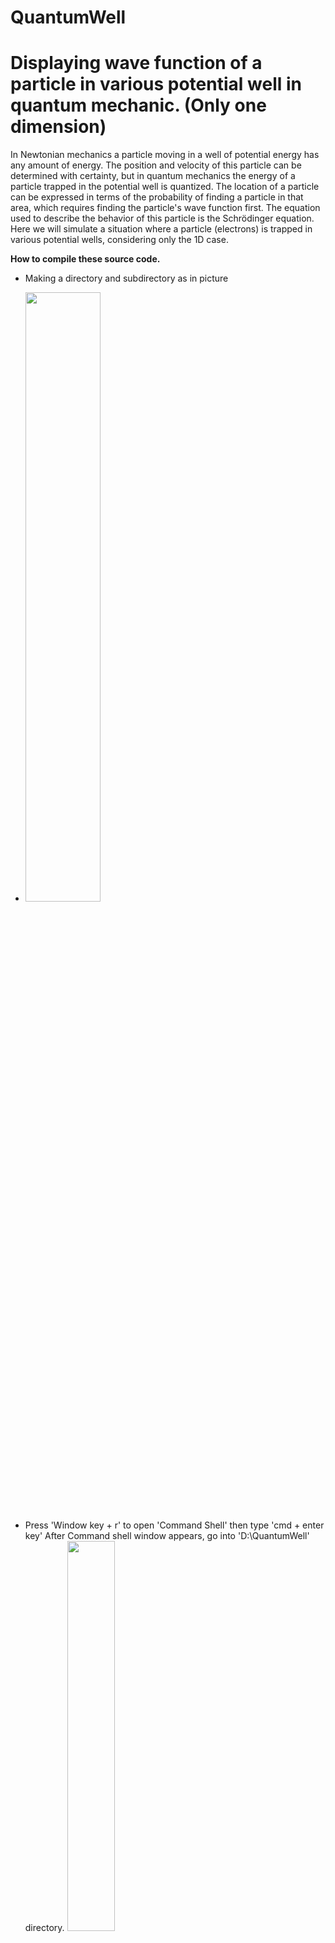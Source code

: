 # QuantumWell
# Displaying wave function of a particle in various potential well  in quantum mechanic. (Only one dimension)
  In Newtonian mechanics a particle moving in a well of potential energy has any amount of energy. 
  The position and velocity of this particle can be determined with certainty, but in quantum mechanics the energy of a particle trapped in 
  the potential well is quantized. The location of a particle can be expressed in terms of the probability of finding a particle 
  in that area, which requires finding the particle's wave function first. The equation used to describe the behavior of this particle is the Schrödinger equation.
Here we will simulate a situation where a particle (electrons) is trapped in various potential wells, considering only the 1D case.

<b>How to compile these source code.</b>
- Making a directory and subdirectory as in picture
- 
  <img src="https://github.com/WachRod/QuantumWell/assets/44232694/9f428b2c-d15a-45f4-ad70-8c43cbce7cfe" width="50%" height="50%">
- Press 'Window key + r' to open 'Command Shell' then type 'cmd + enter key' After Command shell window appears, go into
  'D:\QuantumWell' directory.
   <img src="https://github.com/WachRod/QuantumWell/assets/44232694/8bd8b74d-7355-4d55-8297-c1012b8e7c66" width="40%" height="40%">
- Compile all java file under 'src' directory
  
               D:\QuantumWell>javac -cp . -d . ./src/*.java
   <img src="https://github.com/WachRod/QuantumWell/assets/44232694/e0da3109-5b51-488e-9306-7e7f4d8a83f7" width="40%" height="40%">
- If there is no error. you will get a lot of '.class' file in a new 'SE1D' directory ( SE1D stands for Schrödinger Equation in 1 Dimension)
- 
<img src="https://github.com/WachRod/QuantumWell/assets/44232694/b1afdf53-79ee-4d57-9dc0-f84f34229c03" width="40%" height="40%">
- If some errors occur , you maybe add '-encoding utf8' in the line of compile command.
- 
  <img src="https://github.com/WachRod/QuantumWell/assets/44232694/5dac4cab-73be-4e7c-a7f1-343d1c471439" width="40%" height="40%">
- Don't forget to copy these image files (f1.gif, f2.gif, f3.gif, f4.gif and f5.gif ) from 'src' folder to 'SE1D' folder
- Test driving this programm
   <img src="https://github.com/WachRod/QuantumWell/assets/44232694/460904bc-d751-4c4b-828a-7febf86628ae" width="40%" height="40%">
  If everythig is alright. you will see as following picture.
  
 <img src="https://github.com/WachRod/QuantumWell/assets/44232694/3d59b083-df42-457d-a0c3-136b65ac448e" width="40%" height="40%">



  
